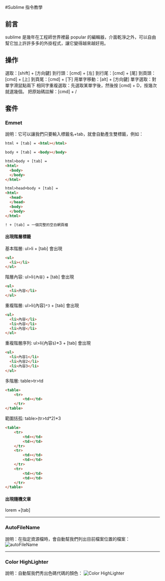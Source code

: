 #Sublime 指令教學

## 前言
sublime 是幾年在工程師世界裡最 popular 的編輯器，介面乾淨之外，可以自由幫它加上許許多多的外掛程式，讓它變得越來越好用。

## 操作
選取：[shift] + [方向鍵]
到行頭：[cmd] + [左]
到行尾：[cmd] + [尾]
到頁頭：[cmd] + [上]
到頁尾：[cmd] + [下]
用單字移動：[alt] + [方向鍵]
單字選取：對單字滑鼠點兩下
相同字重複選取：先選取某單字後，然後按 [cmd] + D，按幾次就選幾個。
把原始碼註解：[cmd] + /


## 套件
### Emmet
說明：它可以讓我們只要輸入標籤名+tab，就會自動產生雙標籤，例如：

```html
html + [tab] = <html></html>

body + [tab] = <body></body>

html>body + [tab] =
<html>
  <body>
  </body>
</html>

html>head+body + [tab] =
<html>
  <head>
  </head>
  <body>
  </body>
</html>

! + [tab] = 一個完整的空白網頁檔
```

#### 出現階層標籤
基本階層: ul>li + [tab] 會出現
```html
<ul>
  <li></li>
</ul>
```

階層內容: ul>li`{內容}` + [tab] 會出現
```html
<ul>
  <li>內容</li>
</ul>
```

重複階層: ul>li{內容}`*3` + [tab] 會出現
```html
<ul>
  <li>內容</li>
  <li>內容</li>
  <li>內容</li>
</ul>
```

重複階層序列: ul>li{內容`$`}*3 + [tab] 會出現
```html
<ul>
  <li>內容1</li>
  <li>內容2</li>
  <li>內容3</li>
</ul>
```

多階層: table>tr>td
```html
<table>
	<tr>
		<td></td>
	</tr>
</table>
```

範圍括孤: table>(tr>td*2)*3
```html
<table>
	<tr>
		<td></td>
		<td></td>
	</tr>
	<tr>
		<td></td>
		<td></td>
	</tr>
	<tr>
		<td></td>
		<td></td>
	</tr>
</table>
```

#### 出現隨機文章
lorem +[tab]

---
### AutoFileName
說明：在指定資源檔時，會自動幫我們列出目前檔案位置的檔案：
![autoFileName](http://files.rjwebdesign.cz/i/20140910-115755---595x346---t---pn.png "autoFileName")

---
### Color HighLighter
說明：自動幫我們秀出色碼代碼的顏色：
![Color HighLighter](https://camo.githubusercontent.com/e13f5346a650e7e3fc2269fd4de3904d78c8fd1e/687474703a2f2f692e696d6775722e636f6d2f55506d456b30392e706e67 "Color HighLighter")
